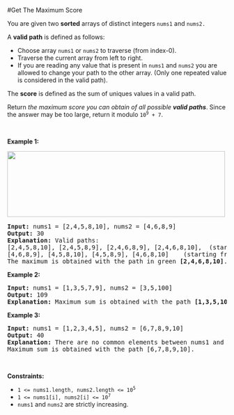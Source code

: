 #Get The Maximum Score
<p>You are given two <strong>sorted</strong> arrays of distinct integers <code>nums1</code> and <code>nums2.</code></p>
<p>A <strong>valid<strong><em> </em></strong>path</strong> is defined as follows:</p>
<ul>
<li>Choose array <code>nums1</code> or <code>nums2</code> to traverse (from index-0).</li>
<li>Traverse the current array from left to right.</li>
<li>If you are reading any value that is present in <code>nums1</code> and <code>nums2</code> you are allowed to change your path to the other array. (Only one repeated value is considered in the valid path).</li>
</ul>
<p>The <strong>score</strong> is defined as the sum of uniques values in a valid path.</p>
<p>Return <em>the maximum score you can obtain of all possible <strong>valid paths</strong></em>. Since the answer may be too large, return it modulo <code>10<sup>9</sup> + 7</code>.</p>
<p> </p>
<p><strong class="example">Example 1:</strong></p>
<img alt="" src="https://assets.leetcode.com/uploads/2020/07/16/sample_1_1893.png" style="width:500px;height:151px"/>
<pre><strong>Input:</strong> nums1 = [2,4,5,8,10], nums2 = [4,6,8,9]
<strong>Output:</strong> 30
<strong>Explanation:</strong> Valid paths:
[2,4,5,8,10], [2,4,5,8,9], [2,4,6,8,9], [2,4,6,8,10],  (starting from nums1)
[4,6,8,9], [4,5,8,10], [4,5,8,9], [4,6,8,10]    (starting from nums2)
The maximum is obtained with the path in green <strong>[2,4,6,8,10]</strong>.
</pre>
<p><strong class="example">Example 2:</strong></p>
<pre><strong>Input:</strong> nums1 = [1,3,5,7,9], nums2 = [3,5,100]
<strong>Output:</strong> 109
<strong>Explanation:</strong> Maximum sum is obtained with the path <strong>[1,3,5,100]</strong>.
</pre>
<p><strong class="example">Example 3:</strong></p>
<pre><strong>Input:</strong> nums1 = [1,2,3,4,5], nums2 = [6,7,8,9,10]
<strong>Output:</strong> 40
<strong>Explanation:</strong> There are no common elements between nums1 and nums2.
Maximum sum is obtained with the path [6,7,8,9,10].
</pre>
<p> </p>
<p><strong>Constraints:</strong></p>
<ul>
<li><code>1 &lt;= nums1.length, nums2.length &lt;= 10<sup>5</sup></code></li>
<li><code>1 &lt;= nums1[i], nums2[i] &lt;= 10<sup>7</sup></code></li>
<li><code>nums1</code> and <code>nums2</code> are strictly increasing.</li>
</ul>
